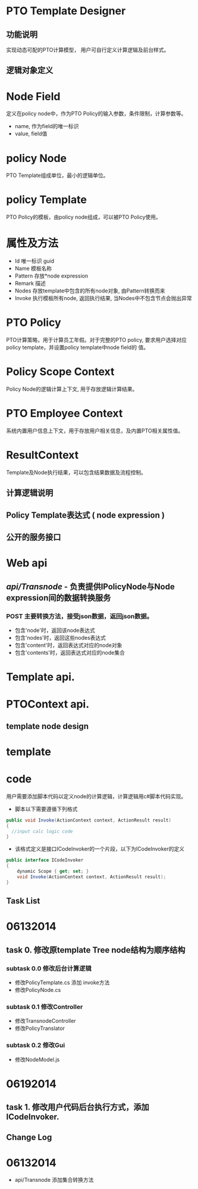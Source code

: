 PTO Template Designer
============================================================
功能说明
------------------------------------------------------------
实现动态可配的PTO计算模型， 用户可自行定义计算逻辑及前台样式。

逻辑对象定义
------------------------------------------------------------
# Node Field
定义在policy node中，作为PTO Policy的输入参数，条件限制，计算参数等。
* name, 作为field的唯一标识
* value, field值
			
# policy Node
PTO Template组成单位，最小的逻辑单位。
# policy Template
PTO Policy的模板，由policy node组成，可以被PTO Policy使用。
# 属性及方法
* Id 唯一标识 guid
* Name 模板名称
* Pattern 存放*node expression
* Remark 描述
* Nodes 存放template中包含的所有node对象, 由Pattern转换而来
* Invoke 执行模板所有node, 返回执行结果, 当Nodes中不包含节点会抛出异常


# PTO Policy
PTO计算策略，用于计算员工年假。对于完整的PTO policy, 要求用户选择对应policy template，并设置policy template中node field的		值。
# Policy Scope Context
Policy Node的逻辑计算上下文, 用于存放逻辑计算结果。
# PTO Employee Context
系统内置用户信息上下文，用于存放用户相关信息，及内置PTO相关属性值。
# ResultContext
Template及Node执行结果，可以包含结果数据及流程控制。

计算逻辑说明
------------------------------------------------------------

Policy Template表达式 ( node expression )
------------------------------------------------------------
公开的服务接口
------------------------------------------------------------
# Web api
## *api/Transnode* - 负责提供IPolicyNode与Node expression间的数据转换服务
### POST 主要转换方法，接受json数据，返回json数据。
* 包含'node'时，返回该node表达式
* 包含'nodes'时，返回这些nodes表达式
* 包含'content'时，返回表达式对应的node对象
* 包含'contents'时，返回表达式对应的node集合
# Template api.
# PTOContext api.

template node design
------------------------------------------------------------
# template
# code
用户需要添加脚本代码以定义node的计算逻辑，计算逻辑用c#脚本代码实现。
* 脚本以下需要遵循下列格式

```c# 
public void Invoke(ActionContext context, ActionResult result)
{
  //input calc logic code
}
```
* 该格式定义是接口ICodeInvoker的一个片段，以下为ICodeInvoker的定义
```c#
public interface ICodeInvoker
{
	dynamic Scope { get; set; }
	void Invoke(ActionContext context, ActionResult result);
}
```



Task List
------------------------------------------------------------
# 06132014 
## task 0. 修改原template Tree node结构为顺序结构
### subtask 0.0 修改后台计算逻辑
* 修改PolicyTemplate.cs 添加 invoke方法
* 修改PolicyNode.cs
### subtask 0.1 修改Controller
* 修改TransnodeController
* 修改PolicyTranslator
###	subtask 0.2 修改Gui
* 修改NodeModel.js
# 06192014
## task 1. 修改用户代码后台执行方式，添加ICodeInvoker.

Change Log
------------------------------------------------------------
# 06132014
* api/Transnode 添加集合转换方法		

				
		
		
